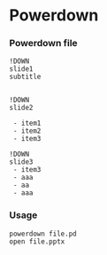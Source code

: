 # Powerdown

### Powerdown file

```
!DOWN
slide1
subtitle


!DOWN
slide2

 - item1
 - item2
 - item3

!DOWN
slide3
 - item3
 - aaa
 - aa
 - aaa
```

### Usage

```
powerdown file.pd
open file.pptx
```